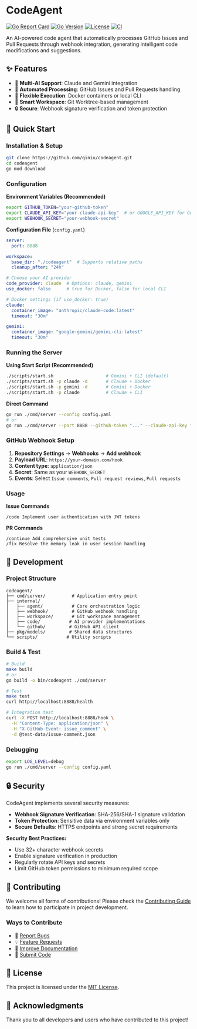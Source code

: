 # CodeAgent

[![Go Report Card](https://goreportcard.com/badge/github.com/qiniu/codeagent)](https://goreportcard.com/report/github.com/qiniu/codeagent)
[![Go Version](https://img.shields.io/github/go-mod/go-version/qiniu/codeagent)](https://go.dev/)
[![License](https://img.shields.io/badge/License-MIT-blue.svg)](LICENSE)
[![CI](https://github.com/qiniu/codeagent/workflows/CI/badge.svg)](https://github.com/qiniu/codeagent/actions)

An AI-powered code agent that automatically processes GitHub Issues and Pull Requests through webhook integration, generating intelligent code modifications and suggestions.

## ✨ Features

- 🤖 **Multi-AI Support**: Claude and Gemini integration
- 🔄 **Automated Processing**: GitHub Issues and Pull Requests handling
- 🐳 **Flexible Execution**: Docker containers or local CLI
- 📁 **Smart Workspace**: Git Worktree-based management
- 🔒 **Secure**: Webhook signature verification and token protection

## 🚀 Quick Start

### Installation & Setup

```bash
git clone https://github.com/qiniu/codeagent.git
cd codeagent
go mod download
```

### Configuration

**Environment Variables (Recommended)**
```bash
export GITHUB_TOKEN="your-github-token"
export CLAUDE_API_KEY="your-claude-api-key"  # or GOOGLE_API_KEY for Gemini
export WEBHOOK_SECRET="your-webhook-secret"
```

**Configuration File** (`config.yaml`)
```yaml
server:
  port: 8888

workspace:
  base_dir: "./codeagent"  # Supports relative paths
  cleanup_after: "24h"

# Choose your AI provider
code_provider: claude  # Options: claude, gemini
use_docker: false      # true for Docker, false for local CLI

# Docker settings (if use_docker: true)
claude:
  container_image: "anthropic/claude-code:latest"
  timeout: "30m"

gemini:
  container_image: "google-gemini/gemini-cli:latest"
  timeout: "30m"
```

### Running the Server

**Using Start Script (Recommended)**
```bash
./scripts/start.sh                    # Gemini + CLI (default)
./scripts/start.sh -p claude -d       # Claude + Docker
./scripts/start.sh -p gemini -d       # Gemini + Docker
./scripts/start.sh -p claude          # Claude + CLI
```

**Direct Command**
```bash
go run ./cmd/server --config config.yaml
# or
go run ./cmd/server --port 8888 --github-token "..." --claude-api-key "..."
```

### GitHub Webhook Setup

1. **Repository Settings** → **Webhooks** → **Add webhook**
2. **Payload URL**: `https://your-domain.com/hook`
3. **Content type**: `application/json`
4. **Secret**: Same as your `WEBHOOK_SECRET`
5. **Events**: Select `Issue comments`, `Pull request reviews`, `Pull requests`

### Usage

**Issue Commands**
```
/code Implement user authentication with JWT tokens
```

**PR Commands**
```
/continue Add comprehensive unit tests
/fix Resolve the memory leak in user session handling
```

## 🔧 Development

### Project Structure
```
codeagent/
├── cmd/server/          # Application entry point
├── internal/
│   ├── agent/           # Core orchestration logic
│   ├── webhook/         # GitHub webhook handling
│   ├── workspace/       # Git workspace management
│   ├── code/           # AI provider implementations
│   └── github/         # GitHub API client
├── pkg/models/         # Shared data structures
└── scripts/           # Utility scripts
```

### Build & Test

```bash
# Build
make build
# or
go build -o bin/codeagent ./cmd/server

# Test
make test
curl http://localhost:8888/health

# Integration test
curl -X POST http://localhost:8888/hook \
  -H "Content-Type: application/json" \
  -H "X-GitHub-Event: issue_comment" \
  -d @test-data/issue-comment.json
```

### Debugging

```bash
export LOG_LEVEL=debug
go run ./cmd/server --config config.yaml
```

## 🔒 Security

CodeAgent implements several security measures:

- **Webhook Signature Verification**: SHA-256/SHA-1 signature validation
- **Token Protection**: Sensitive data via environment variables only
- **Secure Defaults**: HTTPS endpoints and strong secret requirements

**Security Best Practices:**
- Use 32+ character webhook secrets
- Enable signature verification in production
- Regularly rotate API keys and secrets
- Limit GitHub token permissions to minimum required scope

## 🤝 Contributing

We welcome all forms of contributions! Please check the [Contributing Guide](CONTRIBUTING.md) to learn how to participate in project development.

### Ways to Contribute

- 🐛 [Report Bugs](https://github.com/qiniu/codeagent/issues/new?template=bug_report.md)
- 💡 [Feature Requests](https://github.com/qiniu/codeagent/issues/new?template=feature_request.md)
- 📝 [Improve Documentation](https://github.com/qiniu/codeagent/issues/new?template=documentation.md)
- 🔧 [Submit Code](CONTRIBUTING.md#code-contributions)

## 📄 License

This project is licensed under the [MIT License](LICENSE).

## 🙏 Acknowledgments

Thank you to all developers and users who have contributed to this project!
